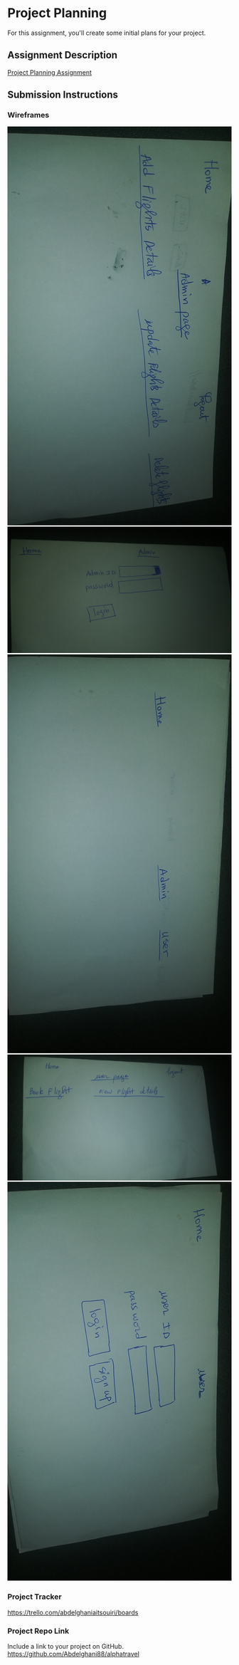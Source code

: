 # Project Planning
For this assignment, you'll create some initial plans for your project.

## Assignment Description
[Project Planning Assignment](https://education.launchcode.org/liftoff/modules/assignments/project-planning)

## Submission Instructions

### Wireframes

![](images/admin.jpg)
![](images/adminlogin.jpg)
![](images/home.jpg)
![](images/user.jpg)
![](images/usersignup.jpg)

### Project Tracker

https://trello.com/abdelghaniaitsouiri/boards

### Project Repo Link

Include a link to your project on GitHub.
https://github.com/Abdelghani88/alphatravel